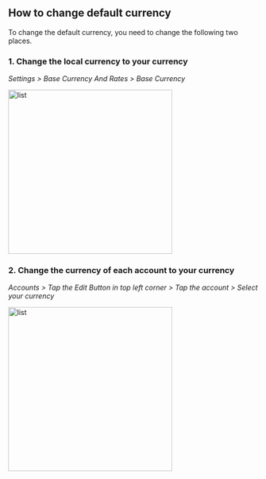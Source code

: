 ## How to change default currency
To change the default currency, you need to change the following two places.

### 1. Change the local currency to your currency
*Settings  > Base Currency And Rates  >  Base Currency*  

<img src="https://kakeibo-helper.oss-cn-hongkong.aliyuncs.com/change-currency-base-en.png" alt="list" width="330"/>


### 2. Change the currency of each account to your currency  
*Accounts > Tap the Edit Button in top left corner > Tap the account > Select your currency*

<img src="https://kakeibo-helper.oss-cn-hongkong.aliyuncs.com/change-currency-account-en.png" alt="list" width="330"/>